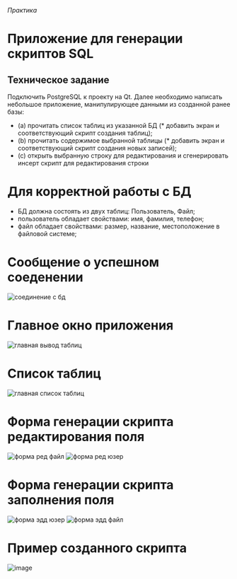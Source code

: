 *Практика* 
# Приложение для генерации скриптов SQL 

## Техническое задание

Подключить PostgreSQL к проекту на Qt. Далее необходимо написать небольшое приложение, манипулирующее данными из созданной ранее
базы:
+ (a) прочитать список таблиц из указанной БД (* добавить экран и соответствующий скрипт создания таблиц);
+ (b) прочитать содержимое выбранной таблицы (* добавить экран и соответствующий скрипт создания новых записей);
+ (c) открыть выбранную строку для редактирования и сгенерировать инсерт
      скрипт для редактирования строки
      
# Для корректной работы с БД
+ БД должна состоять из двух таблиц: Пользователь, Файл;
+ пользователь обладает свойствами: имя, фамилия, телефон;
+ файл обладает свойствами: размер, название, местоположение в файловой системе;

# Сообщение о успешном соеденении

![соединение с бд](https://user-images.githubusercontent.com/78948171/124175472-5337c900-dab6-11eb-83c8-5ef5ad3e201a.png)

# Главное окно приложения 

![главная вывод таблиц](https://user-images.githubusercontent.com/78948171/124183787-6308da80-dac1-11eb-9d80-c6fe4a9e0554.png)

# Список таблиц

![главная список таблиц](https://user-images.githubusercontent.com/78948171/124183947-96e40000-dac1-11eb-9fe6-085c9d9db8ce.png)

# Форма генерации скрипта редактирования поля

![форма ред файл](https://user-images.githubusercontent.com/78948171/124175551-69458980-dab6-11eb-8781-752752f7dbbe.png)
![форма ред юзер](https://user-images.githubusercontent.com/78948171/124184853-d4955880-dac2-11eb-9ad6-7bd8c9433cf2.png)

# Форма генерации скрипта заполнения поля 

![форма эдд юзер](https://user-images.githubusercontent.com/78948171/124184754-b4fe3000-dac2-11eb-9b91-85039ec3be05.png)
![форма эдд файл](https://user-images.githubusercontent.com/78948171/124184766-b92a4d80-dac2-11eb-9a12-82734bfffc9e.png)

# Пример созданного скрипта

![image](https://user-images.githubusercontent.com/78948171/124185855-2d192580-dac4-11eb-9ee6-c17e5a7401e5.png)
